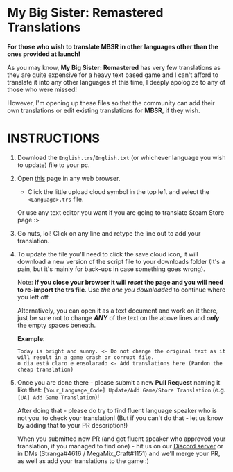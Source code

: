 # My Big Sister: Remastered Translations
**For those who wish to translate MBSR in other languages other than the ones provided at launch!**

As you may know, **My Big Sister: Remastered** has very few translations as they are quite expensive for a heavy text based game and I can't afford to translate it into any other languages at this time, I deeply apologize to any of those who were missed! 

However, I'm opening up these files so that the community can add their own translations or edit existing translations for **MBSR**, if they wish.

# INSTRUCTIONS

1. Download the `English.trs`/`English.txt` (or whichever language you wish to update) file to your pc.

2. Open [this](https://tzachshabtay.github.io/ags-trs-editor/) page in any web browser.
    * Click the little upload cloud symbol in the top left and select the `<Language>.trs` file.
    
    Or use any text editor you want if you are going to translate Steam Store page :>

3. Go nuts, lol! Click on any line and retype the line out to add your translation.

4. To update the file you'll need to click the save cloud icon, it will download a new version of the script file to your downloads folder (It's a pain, but it's mainly for back-ups in case something goes wrong). 
  
   Note: **If you close your browser it will _reset_ the page and you will need to re-import the trs file**. Use _the one you downloaded_ to continue where you left off.

   Alternatively, you can open it as a text document and work on it there, just be sure not to change **_ANY_** of the text on the above lines and **_only_** the empty spaces beneath. 
   
   **Example**: 
   ```
   Today is bright and sunny. <- Do not change the original text as it will result in a game crash or corrupt file. 
   o dia está claro e ensolarado <- Add translations here (Pardon the cheap translation) 
   ```

5. Once you are done there - please submit a new **Pull Request** naming it like that: `[Your_Language_Code] Update/Add Game/Store Translation` (e.g. `[UA] Add Game Translation`)! 

   After doing that - please do try to find fluent language speaker who is not you, to check your translation! (But if you can't do that - let us know by adding that to your PR description!) 

   When you submitted new PR (and got fluent speaker who approved your translation, if you managed to find one) - hit us on our [Discord server](https://discord.gg/g4xJbGh4r4) or in DMs (Stranga#4616 / MegaMix_Craft#1151) and we'll merge your PR, as well as add your translations to the game :)
